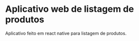 # Aplicativo web de listagem de produtos

Aplicativo feito em react native para listagem de produtos.
